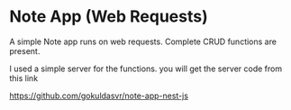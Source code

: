 # Note App (Web Requests)

A simple Note app runs on web requests.
Complete CRUD functions are present.

I used a simple server for the functions.
you will get the server code from this link

https://github.com/gokuldasvr/note-app-nest-js







